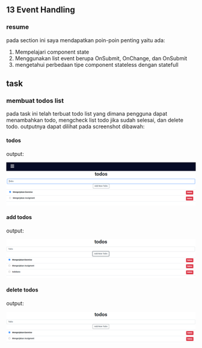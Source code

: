 ## 13 Event Handling

### resume

pada section ini saya mendapatkan poin-poin penting yaitu ada:

1. Mempelajari component state
2. Menggunakan list event berupa OnSubmit, OnChange, dan OnSubmit
3. mengetahui perbedaan tipe component stateless dengan statefull

## task

### membuat todos list

pada task ini telah terbuat todo list yang dimana pengguna dapat menambahkan todo, mengcheck list todo jika sudah selesai, dan delete todo.
outputnya dapat dilihat pada screenshot dibawah:

#### todos

output:

![1.PNG](./screenshot/1.PNG)

#### add todos

output:

![2.PNG](./screenshot/2.PNG)

#### delete todos

output:

![3.PNG](./screenshot/3.PNG)
